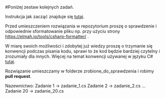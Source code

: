 #Poniżej zestaw kolejnych zadań.

Instrukcja jak zacząć znajduje się [tutaj](../README.md).

Przed umieszczeniem rozwiązania w repozytorium proszę o sprawdzenie i odpowiednie sformatowanie pliku np. przy użyciu strony https://elmah.io/tools/csharp-formatter/ .

W miarę swoich możliwości i zdobytej już wiedzy proszę o trzymanie się konwencji podczas pisania kodu, sprawi to że kod będzie bardziej czytelny i zrozumiały dla innych.
Więcej na temat konwencji używanej w języku C# [tutaj](https://learn.microsoft.com/en-us/dotnet/csharp/fundamentals/coding-style/coding-conventions).

Rozwiązanie umieszczamy w folderze zrobione_do_sprawdzenia i robimy **pull request**.

Nazewnictwo:
Zadanie 1 -> zadanie_1.cs
Zadanie 2 -> zadanie_2.cs
...
Zadanie 20 -> zadanie_20.cs
